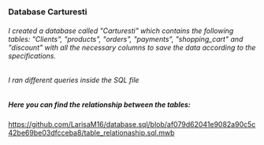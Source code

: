 ### Database Carturesti
###### I created a database called "Carturesti" which contains the following tables: "Clients", "products", "orders", "payments", "shopping_cart" and "discount" with all the necessary columns to save the data according to the specifications. 
###### I ran different queries inside the SQL file


##### Here you can find the relationship between the tables:



https://github.com/LarisaM16/database.sql/blob/af079d62041e9082a90c5c42be69be03dfcceba8/table_relationaship.sql.mwb
